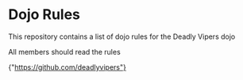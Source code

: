 Dojo Rules
==========

This repository contains a list of dojo rules for the Deadly Vipers dojo

All members should read the rules

{"https://github.com/deadlyvipers"}
